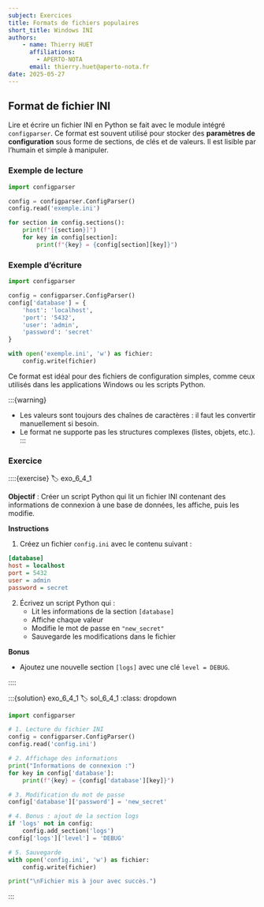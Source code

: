 ```yaml
---
subject: Exercices
title: Formats de fichiers populaires
short_title: Windows INI
authors: 
    - name: Thierry HUET
      affiliations: 
        - APERTO-NOTA
      email: thierry.huet@aperto-nota.fr
date: 2025-05-27
---
```


## Format de fichier INI

Lire et écrire un fichier INI en Python se fait avec le module intégré `configparser`. Ce format est souvent utilisé pour stocker des **paramètres de configuration** sous forme de sections, de clés et de valeurs. Il est lisible par l’humain et simple à manipuler.

### Exemple de lecture

```python
import configparser

config = configparser.ConfigParser()
config.read('exemple.ini')

for section in config.sections():
    print(f"[{section}]")
    for key in config[section]:
        print(f"{key} = {config[section][key]}")
```

### Exemple d’écriture

```python
import configparser

config = configparser.ConfigParser()
config['database'] = {
    'host': 'localhost',
    'port': '5432',
    'user': 'admin',
    'password': 'secret'
}

with open('exemple.ini', 'w') as fichier:
    config.write(fichier)
```

Ce format est idéal pour des fichiers de configuration simples, comme ceux utilisés dans les applications Windows ou les scripts Python.

:::{warning}
- Les valeurs sont toujours des chaînes de caractères : il faut les convertir manuellement si besoin.
- Le format ne supporte pas les structures complexes (listes, objets, etc.).
:::

### Exercice 

::::{exercise}
:label: exo_6_4_1

**Objectif** : Créer un script Python qui lit un fichier INI contenant des informations de connexion à une base de données, les affiche, puis les modifie.

**Instructions**

1. Créez un fichier `config.ini` avec le contenu suivant :

```ini
[database]
host = localhost
port = 5432
user = admin
password = secret
```

2. Écrivez un script Python qui :
   - Lit les informations de la section `[database]`
   - Affiche chaque valeur
   - Modifie le mot de passe en `"new_secret"`
   - Sauvegarde les modifications dans le fichier

**Bonus**
- Ajoutez une nouvelle section `[logs]` avec une clé `level = DEBUG`.

::::

:::{solution} exo_6_4_1
:label: sol_6_4_1
:class: dropdown

```python
import configparser

# 1. Lecture du fichier INI
config = configparser.ConfigParser()
config.read('config.ini')

# 2. Affichage des informations
print("Informations de connexion :")
for key in config['database']:
    print(f"{key} = {config['database'][key]}")

# 3. Modification du mot de passe
config['database']['password'] = 'new_secret'

# 4. Bonus : ajout de la section logs
if 'logs' not in config:
    config.add_section('logs')
config['logs']['level'] = 'DEBUG'

# 5. Sauvegarde
with open('config.ini', 'w') as fichier:
    config.write(fichier)

print("\nFichier mis à jour avec succès.")
```

:::
